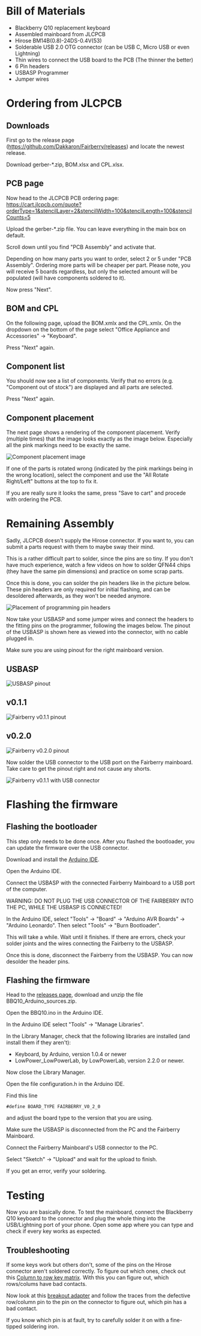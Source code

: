 # Bill of Materials

- Blackberry Q10 replacement keyboard
- Assembled mainboard from JLCPCB
- Hirose BM14B(0.8)-24DS-0.4V(53)
- Solderable USB 2.0 OTG connector (can be USB C, Micro USB or even Lightning)
- Thin wires to connect the USB board to the PCB (The thinner the better)
- 6 Pin headers
- USBASP Programmer
- Jumper wires

# Ordering from JLCPCB

## Downloads

First go to the release page (https://github.com/Dakkaron/Fairberry/releases) and locate the newest release.

Download gerber-*.zip, BOM.xlsx and CPL.xlsx.

## PCB page

Now head to the JLCPCB PCB ordering page: https://cart.jlcpcb.com/quote?orderType=1&stencilLayer=2&stencilWidth=100&stencilLength=100&stencilCounts=5

Upload the gerber-*.zip file. You can leave everything in the main box on default.

Scroll down until you find "PCB Assembly" and activate that.

Depending on how many parts you want to order, select 2 or 5 under "PCB Assembly". Ordering more parts will be cheaper per part. Please note, you will receive 5 boards regardless, but only the selected amount will be populated (will have components soldered to it).

Now press "Next".

## BOM and CPL

On the following page, upload the BOM.xmlx and the CPL.xmlx. On the dropdown on the bottom of the page select "Office Appliance and Accessories" -> "Keyboard".

Press "Next" again.

## Component list

You should now see a list of components. Verify that no errors (e.g. "Component out of stock") are displayed and all parts are selected.

Press "Next" again.

## Component placement

The next page shows a rendering of the component placement. Verify (multiple times) that the image looks exactly as the image below. Especially all the pink markings need to be exactly the same.

![Component placement image](https://github.com/Dakkaron/Fairberry/blob/main/Images/CPL_v0.2.0.png)

If one of the parts is rotated wrong (indicated by the pink markings being in the wrong location), select the component and use the "All Rotate Right/Left" buttons at the top to fix it.

If you are really sure it looks the same, press "Save to cart" and procede with ordering the PCB.


# Remaining Assembly

Sadly, JLCPCB doesn't supply the Hirose connector. If you want to, you can submit a parts request with them to maybe sway their mind.

This is a rather difficult part to solder, since the pins are so tiny. If you don't have much experience, watch a few videos on how to solder QFN44 chips (they have the same pin dimensions) and practice on some scrap parts.

Once this is done, you can solder the pin headers like in the picture below. These pin headers are only required for initial flashing, and can be desoldered afterwards, as they won't be needed anymore.

![Placement of programming pin headers](https://github.com/Dakkaron/Fairberry/blob/main/Images/programmer_pin_headers.jpeg)

Now take your USBASP and some jumper wires and connect the headers to the fitting pins on the programmer, following the images below. The pinout of the USBASP is shown here as viewed into the connector, with no cable plugged in.

Make sure you are using pinout for the right mainboard version.

## USBASP
![USBASP pinout](https://github.com/Dakkaron/Fairberry/blob/main/Images/USBASP_pinout.png)

## v0.1.1
![Fairberry v0.1.1 pinout](https://github.com/Dakkaron/Fairberry/blob/main/Images/Pinout_v0.1.1.png)

## v0.2.0
![Fairberry v0.2.0 pinout](https://github.com/Dakkaron/Fairberry/blob/main/Images/Pinout_v0.2.0.png)

Now solder the USB connector to the USB port on the Fairberry mainboard. Take care to get the pinout right and not cause any shorts.

![Fairberry v0.1.1 with USB connector](https://github.com/Dakkaron/Fairberry/blob/main/Images/usb_plug_soldered.jpeg)

# Flashing the firmware

## Flashing the bootloader

This step only needs to be done once. After you flashed the bootloader, you can update the firmware over the USB connector.

Download and install the [Arduino IDE](https://www.arduino.cc/en/software).

Open the Arduino IDE.

Connect the USBASP with the connected Fairberry Mainboard to a USB port of the computer.

WARNING: DO NOT PLUG THE USB CONNECTOR OF THE FAIRBERRY INTO THE PC, WHILE THE USBASP IS CONNECTED!

In the Arduino IDE, select "Tools" -> "Board" -> "Arduino AVR Boards" -> "Arduino Leonardo". Then select "Tools" -> "Burn Bootloader".

This will take a while. Wait until it finishes. If there are errors, check your solder joints and the wires connecting the Fairberry to the USBASP.

Once this is done, disconnect the Fairberry from the USBASP. You can now desolder the header pins.

## Flashing the firmware

Head to the [releases page](https://github.com/Dakkaron/Fairberry/releases), download and unzip the file BBQ10_Arduino_sources.zip.

Open the BBQ10.ino in the Arduino IDE.

In the Arduino IDE select "Tools" -> "Manage Libraries".

In the Library Manager, check that the following libraries are installed (and install them if they aren't):

- Keyboard, by Arduino, version 1.0.4 or newer
- LowPower_LowPowerLab, by LowPowerLab, version 2.2.0 or newer.

Now close the Library Manager.

Open the file configuration.h in the Arduino IDE.

Find this line

    #define BOARD_TYPE FAIRBERRY_V0_2_0

and adjust the board type to the version that you are using.

Make sure the USBASP is disconnected from the PC and the Fairberry Mainboard.

Connect the Fairberry Mainboard's USB connector to the PC.

Select "Sketch" -> "Upload" and wait for the upload to finish.

If you get an error, verify your soldering.

# Testing

Now you are basically done. To test the mainboard, connect the Blackberry Q10 keyboard to the connector and plug the whole thing into the USB/Lightning port of your phone. Open some app where you can type and check if every key works as expected.

## Troubleshooting

If some keys work but others don't, some of the pins on the Hirose connector aren't soldered correctly. To figure out which ones, check out this [Column to row key matrix](https://github.com/arturo182/BBQ10KBD#columnrow-to-key-matrix).  With this you can figure out, which rows/colums have bad contacts.

Now look at this [breakout adapter](https://github.com/arturo182/bbq10kbd_breakout) and follow the traces from the defective row/column pin to the pin on the connector to figure out, which pin has a bad contact.

If you know which pin is at fault, try to carefully solder it on with a fine-tipped soldering iron.
